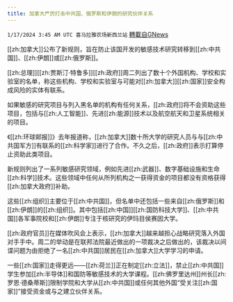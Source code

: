 ```yaml
---
title: 加拿大严厉打击中共国、俄罗斯和伊朗的研究伙伴关系
---
```

`1/17/2024 3:45 AM UTC 喜马拉雅农场新西兰站` [轉載自GNews](https://gnews.org/articles/2226872)

[[zh:加拿大]]公布了新规则，旨在防止该国开发的敏感技术研究转移到[[zh:中共国]]、[[zh:伊朗]]或[[zh:俄罗斯]]。

[[zh:总理]][[zh:贾斯汀·特鲁多]][[zh:政府]]周二列出了数十个外国机构、学校和实验室的名单，称这些机构、学校和实验室与可能对[[zh:加拿大]][[zh:国家]]安全构成风险的实体有联系。

如果敏感的研究项目与列入黑名单的机构有任何关系，[[zh:政府]]将不会资助这些项目，包括与[[zh:人工智能]]、先进[[zh:能源]]技术以及航空航天和卫星系统相关的项目。

《[[zh:环球邮报]]》去年报道称，[[zh:加拿大]]数十所大学的研究人员与与[[zh:中共国军方]]有联系的[[zh:科学家]]进行了合作。不久之后，[[zh:政府]]表示打算停止资助此类项目。

新规则列出了一系列敏感研究领域，例如先进[[zh:武器]]、数字基础设施和生命[[zh:科学]]技术。这些领域中任何从所列机构之一获得资金的项目都没有资格获得[[zh:加拿大政府]]补助。

这些[[zh:组织]]主要位于[[zh:中共国]]，但名单中还包括一些来自[[zh:俄罗斯]]和[[zh:伊朗]]的[[zh:组织]]。其中包括[[zh:中国]][[zh:国防科技大学]]、[[zh:中共国]]各军事院校和[[zh:伊朗]]专注于核研究的伊玛目侯赛因大学。

[[zh:政府官员]]在媒体吹风会上表示，[[zh:加拿大]]越来越担心战略研究落入外国对手手中。周二的举动是在联邦法院最近做出的一项裁决之后做出的，该裁决以间谍问题为由拒绝了一名[[zh:中共国]]居民在[[zh:加拿大]]大学学习的申请。

一些[[zh:国家]]走得更远——[[zh:荷兰]]正在制定[[zh:立法]]，禁止[[zh:中共国]]学生参加[[zh:半导体]]和国防等敏感技术的大学课程。[[zh:佛罗里达州]]州长[[zh:罗恩·德桑蒂斯]]限制学院和大学从[[zh:中共国]]或任何其他外国“受关注[[zh:国家]]”接受资金或与之建立伙伴关系。
